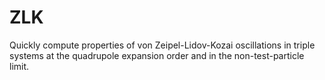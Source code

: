 # ZLK
Quickly compute properties of von Zeipel-Lidov-Kozai oscillations in triple systems at the quadrupole expansion order and in the non-test-particle limit.
